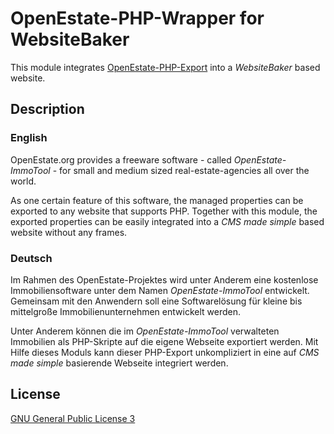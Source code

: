 OpenEstate-PHP-Wrapper for WebsiteBaker
=======================================

This module integrates [OpenEstate-PHP-Export](https://github.com/OpenEstate/OpenEstate-PHP-Export)
into a *WebsiteBaker* based website.


Description
-----------

### English

OpenEstate.org provides a freeware software - called *OpenEstate-ImmoTool* -
for small and medium sized real-estate-agencies all over the world.

As one certain feature of this software, the managed properties can be exported
to any website that supports PHP. Together with this module, the exported
properties can be easily integrated into a *CMS made simple* based website without
any frames.

### Deutsch

Im Rahmen des OpenEstate-Projektes wird unter Anderem eine kostenlose
Immobiliensoftware unter dem Namen *OpenEstate-ImmoTool* entwickelt. Gemeinsam
mit den Anwendern soll eine Softwarelösung für kleine bis mittelgroße
Immobilienunternehmen entwickelt werden.

Unter Anderem können die im *OpenEstate-ImmoTool* verwalteten Immobilien als
PHP-Skripte auf die eigene Webseite exportiert werden. Mit Hilfe dieses Moduls
kann dieser PHP-Export unkompliziert in eine auf *CMS made simple* basierende
Webseite integriert werden.


License
-------

[GNU General Public License 3](http://www.gnu.org/licenses/gpl-3.0-standalone.html)
